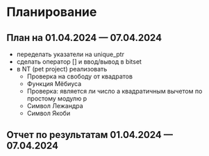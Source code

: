 # Планирование

## План на 01.04.2024 — 07.04.2024

- переделать указатели на unique_ptr
- сделать оператор [] и ввод/вывод в bitset
- в NT (pet project) реализовать
  - Проверка на свободу от квадратов
  - Функция Мёбиуса
  - Проверка: является ли число a квадратичным вычетом по простому модулю p
  - Символ Лежандра
  - Символ Якоби

## Отчет по результатам 01.04.2024 — 07.04.2024
